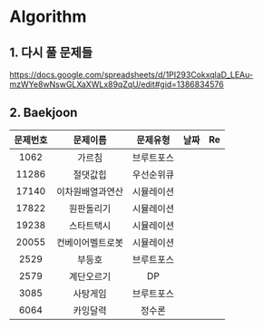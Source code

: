 # Algorithm

## 1. 다시 풀 문제들

https://docs.google.com/spreadsheets/d/1PI293CokxqlaD_LEAu-mzWYe8wNswGLXaXWLx89qZqU/edit#gid=1386834576

## 2. Baekjoon

|문제번호|문제이름|문제유형|날짜|Re|
|:---:|:---:|:---:|:---:|:---:|
|1062|가르침|브루트포스||
|11286|절댓값힙|우선순위큐||
|17140|이차원배열과연산|시뮬레이션|||
|17822|원판돌리기|시뮬레이션||
|19238|스타트택시|시뮬레이션||
|20055|컨베이어벨트로봇|시뮬레이션||
|2529|부등호|브루트포스||
|2579|계단오르기|DP||
|3085|사탕게임|브루트포스||
|6064|카잉달력|정수론||

